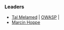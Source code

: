 ### Leaders

* [Tal Melamed](mailto:tal.melamed@owasp.org) | [OWASP](https://www.owasp.org/index.php/User:Tal_Mel) |
* [Marcin Hoppe](mailto:marcin.hoppe@owasp.org)
